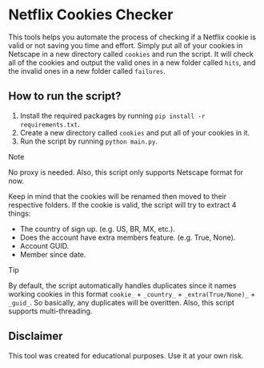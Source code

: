 # Netflix Cookies Checker
This tools helps you automate the process of checking if a Netflix cookie is valid or not saving you time and effort. Simply put all of your cookies in Netscape in a new directory called `cookies` and run the script. It will check all of the cookies and output the valid ones in a new folder called `hits`, and the invalid ones in a new folder called `failures`.

## How to run the script?
1. Install the required packages by running `pip install -r requirements.txt`.
2. Create a new directory called `cookies` and put all of your cookies in it.
3. Run the script by running `python main.py`.

> [!NOTE]
> No proxy is needed. Also, this script only supports Netscape format for now.

Keep in mind that the cookies will be renamed then moved to their respective folders. If the cookie is valid, the script will try to extract 4 things:
- The country of sign up. (e.g. US, BR, MX, etc.).
- Does the account have extra members feature. (e.g. True, None).
- Account GUID.
- Member since date.

> [!TIP]
> By default, the script automatically handles duplicates since it names working cookies in this format `cookie_` + `_country_` + `_extra(True/None)_` + `_guid_`. So basically, any duplicates will be overitten.
> Also, this script supports multi-threading.

## Disclaimer
This tool was created for educational purposes. Use it at your own risk.
